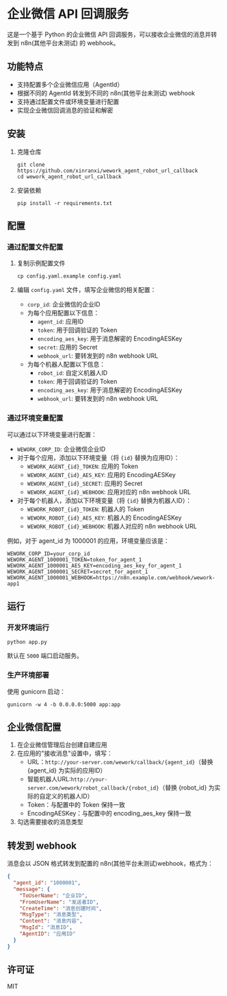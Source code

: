 # 企业微信 API 回调服务

这是一个基于 Python 的企业微信 API 回调服务，可以接收企业微信的消息并转发到 n8n(其他平台未测试) 的 webhook。

## 功能特点

- 支持配置多个企业微信应用（AgentId）
- 根据不同的 AgentId 转发到不同的 n8n(其他平台未测试) webhook
- 支持通过配置文件或环境变量进行配置
- 实现企业微信回调消息的验证和解密

## 安装

1. 克隆仓库
   ```
   git clone https://github.com/xinranxi/wework_agent_robot_url_callback
   cd wework_agent_robot_url_callback
   ```

2. 安装依赖
   ```
   pip install -r requirements.txt
   ```

## 配置

### 通过配置文件配置

1. 复制示例配置文件
   ```
   cp config.yaml.example config.yaml
   ```

2. 编辑 `config.yaml` 文件，填写企业微信的相关配置：
   - `corp_id`: 企业微信的企业ID
   - 为每个应用配置以下信息：
     - `agent_id`: 应用ID
     - `token`: 用于回调验证的 Token
     - `encoding_aes_key`: 用于消息解密的 EncodingAESKey
     - `secret`: 应用的 Secret
     - `webhook_url`: 要转发到的 n8n webhook URL
   - 为每个机器人配置以下信息：
     - `robot_id`: 自定义机器人ID
     - `token`: 用于回调验证的 Token
     - `encoding_aes_key`: 用于消息解密的 EncodingAESKey
     - `webhook_url`: 要转发到的 n8n webhook URL

### 通过环境变量配置

可以通过以下环境变量进行配置：

- `WEWORK_CORP_ID`: 企业微信企业ID
- 对于每个应用，添加以下环境变量（将 `{id}` 替换为应用ID）：
  - `WEWORK_AGENT_{id}_TOKEN`: 应用的 Token
  - `WEWORK_AGENT_{id}_AES_KEY`: 应用的 EncodingAESKey
  - `WEWORK_AGENT_{id}_SECRET`: 应用的 Secret
  - `WEWORK_AGENT_{id}_WEBHOOK`: 应用对应的 n8n webhook URL
- 对于每个机器人，添加以下环境变量（将 `{id}` 替换为机器人ID）：
  - `WEWORK_ROBOT_{id}_TOKEN`: 机器人的 Token
  - `WEWORK_ROBOT_{id}_AES_KEY`: 机器人的 EncodingAESKey
  - `WEWORK_ROBOT_{id}_WEBHOOK`: 机器人对应的 n8n webhook URL

例如，对于 agent_id 为 1000001 的应用，环境变量应该是：
```
WEWORK_CORP_ID=your_corp_id
WEWORK_AGENT_1000001_TOKEN=token_for_agent_1
WEWORK_AGENT_1000001_AES_KEY=encoding_aes_key_for_agent_1
WEWORK_AGENT_1000001_SECRET=secret_for_agent_1
WEWORK_AGENT_1000001_WEBHOOK=https://n8n.example.com/webhook/wework-app1
```

## 运行

### 开发环境运行

```
python app.py
```

默认在 `5000` 端口启动服务。

### 生产环境部署

使用 gunicorn 启动：

```
gunicorn -w 4 -b 0.0.0.0:5000 app:app
```

## 企业微信配置

1. 在企业微信管理后台创建自建应用
2. 在应用的"接收消息"设置中，填写：
   - URL：`http://your-server.com/wework/callback/{agent_id}`（替换 {agent_id} 为实际的应用ID）
   - 智能机器人URL:`http://your-server.com/wework/robot_callback/{robot_id}`（替换 {robot_id} 为实际的自定义的机器人ID）
   - Token：与配置中的 Token 保持一致
   - EncodingAESKey：与配置中的 encoding_aes_key 保持一致
3. 勾选需要接收的消息类型

## 转发到 webhook

消息会以 JSON 格式转发到配置的 n8n(其他平台未测试)webhook，格式为：

```json
{
  "agent_id": "1000001",
  "message": {
    "ToUserName": "企业ID",
    "FromUserName": "发送者ID",
    "CreateTime": "消息创建时间",
    "MsgType": "消息类型",
    "Content": "消息内容",
    "MsgId": "消息ID",
    "AgentID": "应用ID"
  }
}
```

## 许可证

MIT

